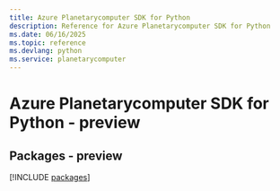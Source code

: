 ```yaml
---
title: Azure Planetarycomputer SDK for Python
description: Reference for Azure Planetarycomputer SDK for Python
ms.date: 06/16/2025
ms.topic: reference
ms.devlang: python
ms.service: planetarycomputer
---
```

# Azure Planetarycomputer SDK for Python - preview
## Packages - preview
[!INCLUDE [packages](planetarycomputer-index.md)]